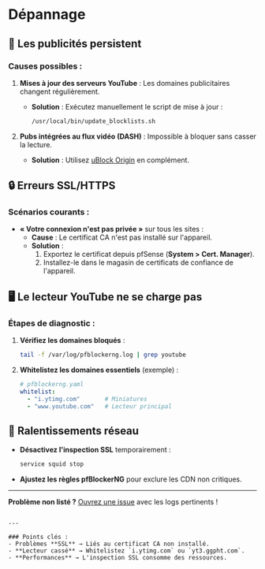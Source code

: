 # Dépannage

## 🚫 Les publicités persistent
### Causes possibles :
1. **Mises à jour des serveurs YouTube** : Les domaines publicitaires changent régulièrement.
   - **Solution** : Exécutez manuellement le script de mise à jour :
     ```bash
     /usr/local/bin/update_blocklists.sh
     ```

2. **Pubs intégrées au flux vidéo (DASH)** : Impossible à bloquer sans casser la lecture.
   - **Solution** : Utilisez [uBlock Origin](https://ublockorigin.com/) en complément.

## 🔒 Erreurs SSL/HTTPS
### Scénarios courants :
- **« Votre connexion n'est pas privée »** sur tous les sites :
  - **Cause** : Le certificat CA n'est pas installé sur l'appareil.
  - **Solution** :  
    1. Exportez le certificat depuis pfSense (**System > Cert. Manager**).  
    2. Installez-le dans le magasin de certificats de confiance de l'appareil.

## 🖥️ Le lecteur YouTube ne se charge pas
### Étapes de diagnostic :
1. **Vérifiez les domaines bloqués** :
   ```bash
   tail -f /var/log/pfblockerng.log | grep youtube
   ```
2. **Whitelistez les domaines essentiels** (exemple) :
   ```yaml
   # pfblockerng.yaml
   whitelist:
     - "i.ytimg.com"       # Miniatures
     - "www.youtube.com"   # Lecteur principal
   ```

## 🐢 Ralentissements réseau
- **Désactivez l'inspection SSL** temporairement :
  ```bash
  service squid stop
  ```
- **Ajustez les règles pfBlockerNG** pour exclure les CDN non critiques.

---

**Problème non listé ?** [Ouvrez une issue](/.github/ISSUE_TEMPLATE/bug_report.md) avec les logs pertinents !
```

---

### Points clés :
- Problèmes **SSL** → Liés au certificat CA non installé.
- **Lecteur cassé** → Whitelistez `i.ytimg.com` ou `yt3.ggpht.com`.
- **Performances** → L'inspection SSL consomme des ressources.
